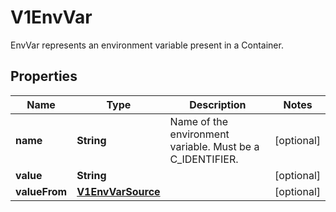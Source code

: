 

# V1EnvVar

EnvVar represents an environment variable present in a Container.
## Properties

Name | Type | Description | Notes
------------ | ------------- | ------------- | -------------
**name** | **String** | Name of the environment variable. Must be a C_IDENTIFIER. |  [optional]
**value** | **String** |  |  [optional]
**valueFrom** | [**V1EnvVarSource**](V1EnvVarSource.md) |  |  [optional]



